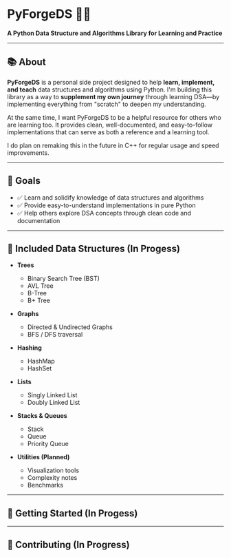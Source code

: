 # PyForgeDS 🔧🐍

**A Python Data Structure and Algorithms Library for Learning and Practice**

---

## 📚 About

**PyForgeDS** is a personal side project designed to help **learn, implement, and teach** data structures and algorithms using Python. I'm building this library as a way to **supplement my own journey** through learning DSA—by implementing everything from "scratch" to deepen my understanding.

At the same time, I want PyForgeDS to be a helpful resource for others who are learning too. It provides clean, well-documented, and easy-to-follow implementations that can serve as both a reference and a learning tool.

 I do plan on remaking this in the future in C++ for regular usage and speed improvements.

---

## 🎯 Goals

- ✅ Learn and solidify knowledge of data structures and algorithms
- ✅ Provide easy-to-understand implementations in pure Python
- ✅ Help others explore DSA concepts through clean code and documentation

---

## 🧱 Included Data Structures (In Progess)

- **Trees**
  - Binary Search Tree (BST)
  - AVL Tree
  - B-Tree
  - B+ Tree

- **Graphs**
  - Directed & Undirected Graphs
  - BFS / DFS traversal

- **Hashing**
  - HashMap
  - HashSet

- **Lists**
  - Singly Linked List
  - Doubly Linked List

- **Stacks & Queues**
  - Stack
  - Queue
  - Priority Queue

- **Utilities (Planned)**
  - Visualization tools
  - Complexity notes
  - Benchmarks

---

## 🚀 Getting Started (In Progess)

---

## 🤝 Contributing (In Progress)

